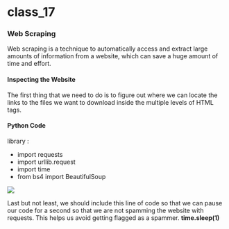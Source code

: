 # class_17
### Web Scraping
Web scraping is a technique to automatically access and extract large amounts of information from a website, which can save a huge amount of time and effort.
#### Inspecting the Website
The first thing that we need to do is to figure out where we can locate the links to the files we want to download inside the multiple levels of HTML tags.
#### Python Code
library : 
* import requests
* import urllib.request
* import time
* from bs4 import BeautifulSoup

<img src='https://www.kdnuggets.com/wp-content/uploads/webscraping-code.jpg'/>

Last but not least, we should include this line of code so that we can pause our code for a second so that we are not spamming the website with requests. This helps us avoid getting flagged as a spammer.
**time.sleep(1)**
